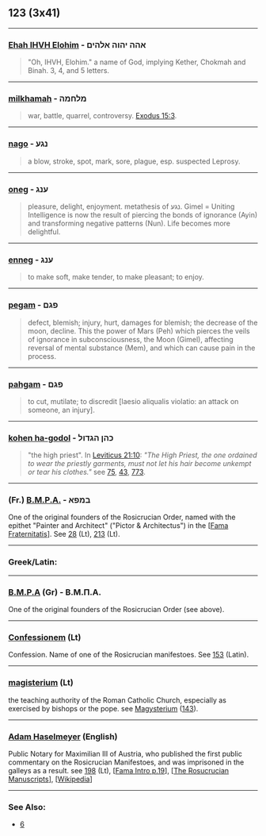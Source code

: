 ## 123 (3x41)

---

### [Ehah IHVH Elohim](/keys/AHH.IHVH.ALHIM) - אהה יהוה אלהים
> "Oh, IHVH, Elohim." a name of God, implying Kether, Chokmah and Binah. 3, 4, and 5 letters.

---

### [milkhamah](/keys/MLChMH) - מלחמה
> war, battle, quarrel, controversy. [Exodus 15:3](http://biblehub.com/exodus/15-3.htm).

---

### [nago](/keys/NGO) - נגע
> a blow, stroke, spot, mark, sore, plague, esp. suspected Leprosy.

---

### [oneg](/keys/ONG) - ענג
> pleasure, delight, enjoyment. metathesis of נגע. Gimel = Uniting Intelligence is now the result of piercing the bonds of ignorance (Ayin) and transforming negative patterns (Nun). Life becomes more delightful.

---

### [enneg](/keys/ONG) - ענג
> to make soft, make tender, to make pleasant; to enjoy.

---

### [pegam](/keys/PGM) - פגם
> defect, blemish; injury, hurt, damages for blemish; the decrease of the moon, decline. This the power of Mars (Peh) which pierces the veils of ignorance in subconsciousness, the Moon (Gimel), affecting reversal of mental substance (Mem), and which can cause pain in the process.

---

### [pahgam](/keys/PGM) - פגם
> to cut, mutilate; to discredit [laesio aliqualis violatio: an attack on someone, an injury].

---

### [kohen ha-godol](/keys/KHN.HGDVL) - כהן הגדול
> "the high priest". In [Leviticus 21:10](http://biblehub.com/leviticus/21-10.htm): *"The High Priest, the one ordained to wear the priestly garments, must not let his hair become unkempt or tear his clothes."* see [75](75), [43](43), [773](773).

---

### (Fr.) [B.M.P.A.](/keys/BMPA) - במפא
One of the original founders of the Rosicrucian Order, named with the epithet "Painter and Architect" ("Pictor & Architectus") in the [[Fama Fraternitatis](https://archive.org/stream/fameconfessionof00vaug#page/24)]. See [28](28) (Lt), [213](213) (Lt).

---

### Greek/Latin:

---

### [B.M.P.A](/greek?word=bmpa) (Gr) - Β.Μ.Π.Α.
One of the original founders of the Rosicrucian Order (see above).

---

### [Confessionem](/latin?word=Confessionem) (Lt)
Confession. Name of one of the Rosicrucian manifestoes. See [153](153) (Latin).

---

### [magisterium](/english?word=magisterium) (Lt)
the teaching authority of the Roman Catholic Church, especially as exercised by bishops or the pope. see [Magysterium](/english?word=Magysterium) ([143](143)).

---

### [Adam Haselmeyer](/english?word=Adam+Haselmeyer) (English)
Public Notary for Maximilian III of Austria, who published the first public commentary on the Rosicrucian Manifestoes, and was imprisoned in the galleys as a result. see [198](198) (Lt), [[Fama Intro p.19](https://archive.org/stream/fameconfessionof00vaug#page/n19)], [[The Rosucrucian Manuscripts](https://books.google.com/books?id=-0Rge6aK0goC&pg=PA61&lpg=PA61&dq=adam+haselmeyer&source=bl&ots=yQbEVpZyzj&sig=zaFYPA4ud2U4P3hDGfklG3On4Ec&hl=en&sa=X&ved=0ahUKEwjR3-DXwaHbAhXafCsKHTejBOQQ6AEIMjAB#v=onepage&q=adam%20haselmeyer&f=false)], [[Wikipedia](https://en.wikipedia.org/wiki/Adam_Haslmayr)]

---

### See Also:

- [6](6)
